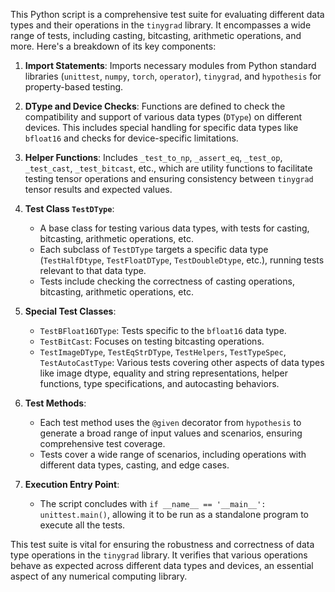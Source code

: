 This Python script is a comprehensive test suite for evaluating different data types and their operations in the `tinygrad` library. It encompasses a wide range of tests, including casting, bitcasting, arithmetic operations, and more. Here's a breakdown of its key components:

1. **Import Statements**: Imports necessary modules from Python standard libraries (`unittest`, `numpy`, `torch`, `operator`), `tinygrad`, and `hypothesis` for property-based testing.

2. **DType and Device Checks**: Functions are defined to check the compatibility and support of various data types (`DType`) on different devices. This includes special handling for specific data types like `bfloat16` and checks for device-specific limitations.

3. **Helper Functions**: Includes `_test_to_np`, `_assert_eq`, `_test_op`, `_test_cast`, `_test_bitcast`, etc., which are utility functions to facilitate testing tensor operations and ensuring consistency between `tinygrad` tensor results and expected values.

4. **Test Class `TestDType`**:
   - A base class for testing various data types, with tests for casting, bitcasting, arithmetic operations, etc.
   - Each subclass of `TestDType` targets a specific data type (`TestHalfDtype`, `TestFloatDType`, `TestDoubleDtype`, etc.), running tests relevant to that data type.
   - Tests include checking the correctness of casting operations, bitcasting, arithmetic operations, etc.

5. **Special Test Classes**:
   - `TestBFloat16DType`: Tests specific to the `bfloat16` data type.
   - `TestBitCast`: Focuses on testing bitcasting operations.
   - `TestImageDType`, `TestEqStrDType`, `TestHelpers`, `TestTypeSpec`, `TestAutoCastType`: Various tests covering other aspects of data types like image dtype, equality and string representations, helper functions, type specifications, and autocasting behaviors.

6. **Test Methods**:
   - Each test method uses the `@given` decorator from `hypothesis` to generate a broad range of input values and scenarios, ensuring comprehensive test coverage.
   - Tests cover a wide range of scenarios, including operations with different data types, casting, and edge cases.

7. **Execution Entry Point**:
   - The script concludes with `if __name__ == '__main__': unittest.main()`, allowing it to be run as a standalone program to execute all the tests.

This test suite is vital for ensuring the robustness and correctness of data type operations in the `tinygrad` library. It verifies that various operations behave as expected across different data types and devices, an essential aspect of any numerical computing library.